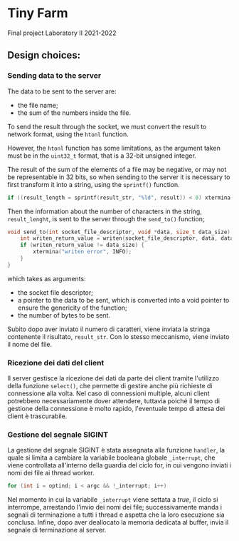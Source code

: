 # Tiny Farm
Final project Laboratory II 2021-2022

## Design choices:

### Sending data to the server

The data to be sent to the server are:
- the file name;
- the sum of the numbers inside the file.

To send the result through the socket, we must convert the result to network format, using the <code>htonl</code> function.

However, the <code>htonl</code> function has some limitations, as the argument taken must be in the <code>uint32_t</code> format, that is a 32-bit unsigned integer.

The result of the sum of the elements of a file may be negative, or may not be representable in 32 bits, so when sending to the server it is necessary to first transform it into a string, using the <code>sprintf()</code> function.

```C
if ((result_length = sprintf(result_str, "%ld", result)) < 0) xtermina("sprintf error", INFO);
```

Then the information about the number of characters in the string, <code>result_lenght</code>, is sent to the server through the <code>send_to()</code> function;
```C
void send_to(int socket_file_descriptor, void *data, size_t data_size) {
	int writen_return_value = writen(socket_file_descriptor, data, data_size);
	if (writen_return_value != data_size) {
		xtermina("writen error", INFO);
	}
}
```
which takes as arguments:
- the socket file descriptor;
- a pointer to the data to be sent, which is converted into a void pointer to ensure the genericity of the function;
- the number of bytes to be sent.

Subito dopo aver inviato il numero di caratteri, viene inviata la stringa contenente il risultato, <code>result_str</code>.
Con lo stesso meccanismo, viene inviato il nome del file.

### Ricezione dei dati del client

Il server gestisce la ricezione dei dati da parte dei client tramite l'utilizzo della funzione <code>select()</code>, che permette di gestire anche più richieste di connessione alla volta.
Nel caso di connessioni multiple, alcuni client potrebbero necessariamente dover attendere, tuttavia poiché il tempo di gestione della connessione è molto rapido, l'eventuale tempo di attesa dei client è trascurabile.

### Gestione del segnale SIGINT

La gestione del segnale SIGINT è stata assegnata alla funzione <code>handler</code>, la quale si limita a cambiare la variabile booleana globale <code>_interrupt</code>, che viene controllata all'interno della guardia del ciclo for, in cui vengono inviati i nomi dei file ai thread worker.

```C
for (int i = optind; i < argc && !_interrupt; i++)
```

Nel momento in cui la variabile <code>_interrupt</code> viene settata a _true_, il ciclo si interrompe, arrestando l'invio dei nomi dei file; successivamente manda i segnali di terminazione a tutti i thread e aspetta che la loro esecuzione sia conclusa. Infine, dopo aver deallocato la memoria dedicata al buffer, invia il segnale di terminazione al server.
